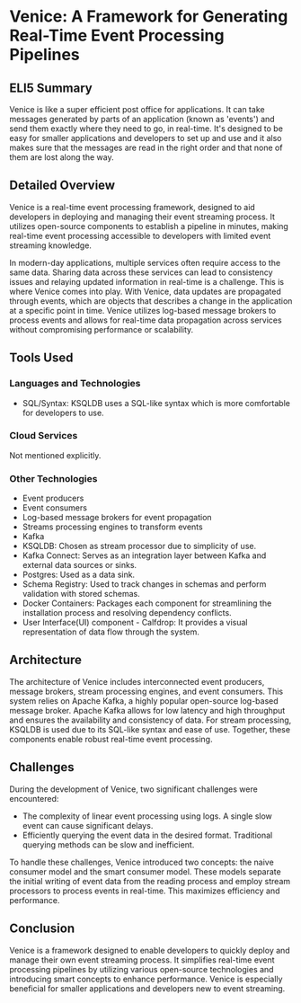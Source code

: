 # Venice: A Framework for Generating Real-Time Event Processing Pipelines

## ELI5 Summary

Venice is like a super efficient post office for applications. It can take messages generated by parts of an application (known as 'events') and send them exactly where they need to go, in real-time. It's designed to be easy for smaller applications and developers to set up and use and it also makes sure that the messages are read in the right order and that none of them are lost along the way.

## Detailed Overview

Venice is a real-time event processing framework, designed to aid developers in deploying and managing their event streaming process. It utilizes open-source components to establish a pipeline in minutes, making real-time event processing accessible to developers with limited event streaming knowledge.

In modern-day applications, multiple services often require access to the same data. Sharing data across these services can lead to consistency issues and relaying updated information in real-time is a challenge. This is where Venice comes into play. With Venice, data updates are propagated through events, which are objects that describes a change in the application at a specific point in time. Venice utilizes log-based message brokers to process events and allows for real-time data propagation across services without compromising performance or scalability. 

## Tools Used 

### Languages and Technologies

- SQL/Syntax: KSQLDB uses a SQL-like syntax which is more comfortable for developers to use.

### Cloud Services

Not mentioned explicitly.

### Other Technologies 

- Event producers 
- Event consumers 
- Log-based message brokers for event propagation
- Streams processing engines to transform events
- Kafka 
- KSQLDB: Chosen as stream processor due to simplicity of use.
- Kafka Connect: Serves as an integration layer between Kafka and external data sources or sinks.
- Postgres: Used as a data sink.
- Schema Registry: Used to track changes in schemas and perform validation with stored schemas.
- Docker Containers: Packages each component for streamlining the installation process and resolving dependency conflicts.
- User Interface(UI) component - Calfdrop: It provides a visual representation of data flow through the system.


## Architecture

The architecture of Venice includes interconnected event producers, message brokers, stream processing engines, and event consumers. This system relies on Apache Kafka, a highly popular open-source log-based message broker. Apache Kafka allows for low latency and high throughput and ensures the availability and consistency of data. For stream processing, KSQLDB is used due to its SQL-like syntax and ease of use. Together, these components enable robust real-time event processing.

## Challenges 

During the development of Venice, two significant challenges were encountered:

- The complexity of linear event processing using logs. A single slow event can cause significant delays.
- Efficiently querying the event data in the desired format. Traditional querying methods can be slow and inefficient.
  
To handle these challenges, Venice introduced two concepts: the naive consumer model and the smart consumer model. These models separate the initial writing of event data from the reading process and employ stream processors to process events in real-time. This maximizes efficiency and performance.

## Conclusion 

Venice is a framework designed to enable developers to quickly deploy and manage their own event streaming process. It simplifies real-time event processing pipelines by utilizing various open-source technologies and introducing smart concepts to enhance performance. Venice is especially beneficial for smaller applications and developers new to event streaming.

